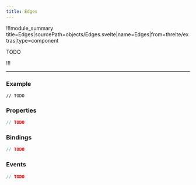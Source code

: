 ```yaml
---
title: Edges
---
```


!!!module_summary title=Edges|sourcePath=objects/Edges.svelte|name=Edges|from=threlte/extras|type=component

TODO

!!!

---

### Example

```svelte
// TODO
```

### Properties

```ts
// TODO
```

### Bindings

```ts
// TODO
```

### Events

```ts
// TODO
```
